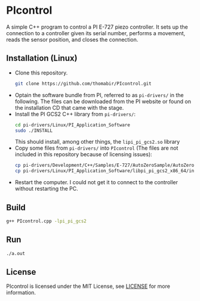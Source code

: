 # PIcontrol
A simple C++ program to control a PI E-727 piezo controller. It sets up the connection to a controller given its serial number, performs a movement, reads the sensor position, and closes the connection.

## Installation (Linux)
- Clone this repository.
  ```sh
  git clone https://github.com/thomabir/PIcontrol.git
  ```
- Optain the software bundle from PI, referred to as `pi-drivers/` in the following.
  The files can be downloaded from the PI website or found on the installation CD that came with the stage.
- Install the PI GCS2 C++ library from `pi-drivers/`:
  ```sh
  cd pi-drivers/Linux/PI_Application_Software
  sudo ./INSTALL
  ```
  This should install, among other things, the `lipi_pi_gcs2.so` library
- Copy some files from `pi-drivers/` into `PIcontrol` (The files are not included in this repository because of licensing issues):
  ```sh
  cp pi-drivers/Development/C++/Samples/E-727/AutoZeroSample/AutoZeroSample.h PIcontrol/
  cp pi-drivers/Linux/PI_Application_Software/libpi_pi_gcs2_x86_64/include/PI_GCS2_DLL.h PIcontrol/
  ```
- Restart the computer. I could not get it to connect to the controller without restarting the PC.

## Build
```sh
g++ PIcontrol.cpp -lpi_pi_gcs2
```

## Run
```sh
./a.out
```

## License
PIcontrol is licensed under the MIT License, see [LICENSE](LICENSE) for more information.

